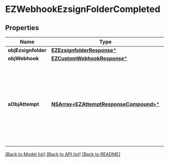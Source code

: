 # EZWebhookEzsignFolderCompleted

## Properties
Name | Type | Description | Notes
------------ | ------------- | ------------- | -------------
**objEzsignfolder** | [**EZEzsignfolderResponse***](EZEzsignfolderResponse.md) |  | 
**objWebhook** | [**EZCustomWebhookResponse***](EZCustomWebhookResponse.md) |  | 
**aObjAttempt** | [**NSArray&lt;EZAttemptResponseCompound&gt;***](EZAttemptResponseCompound.md) | An array containing details of previous attempts that were made to deliver the message. The array is empty if it&#39;s the first attempt. | 

[[Back to Model list]](../README.md#documentation-for-models) [[Back to API list]](../README.md#documentation-for-api-endpoints) [[Back to README]](../README.md)


